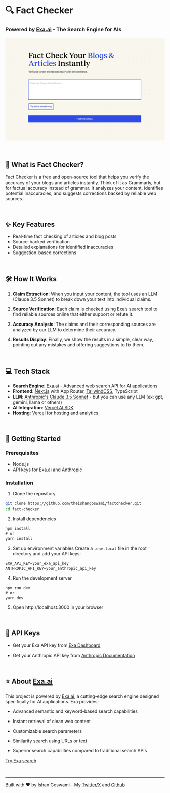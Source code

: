 
# 🔍 Fact Checker
### Powered by [Exa.ai](https://exa.ai) - The Search Engine for AIs

![Screenshot](./public/opengraph-image.jpg)

<br>

## 🎯 What is Fact Checker?

Fact Checker is a free and open-source tool that helps you verify the accuracy of your blogs and articles instantly. Think of it as Grammarly, but for factual accuracy instead of grammar. It analyzes your content, identifies potential inaccuracies, and suggests corrections backed by reliable web sources.

<br>

## ✨ Key Features

- Real-time fact checking of articles and blog posts
- Source-backed verification
- Detailed explanations for identified inaccuracies
- Suggestion-based corrections

<br>

## 🛠️ How It Works

1. **Claim Extraction**: When you input your content, the tool uses an LLM (Claude 3.5 Sonnet) to break down your text into individual claims.

2. **Source Verification**: Each claim is checked using Exa’s search tool to find reliable sources online that either support or refute it.

3. **Accuracy Analysis**: The claims and their corresponding sources are analyzed by our LLM to determine their accuracy.

4. **Results Display**: Finally, we show the results in a simple, clear way, pointing out any mistakes and offering suggestions to fix them.

<br>

## 💻 Tech Stack
- **Search Engine**: [Exa.ai](https://exa.ai) - Advanced web search API for AI applications
- **Frontend**: [Next.js](https://nextjs.org/docs) with App Router, [TailwindCSS](https://tailwindcss.com), TypeScript
- **LLM**: [Anthropic's Claude 3.5 Sonnet](https://www.anthropic.com/claude/sonnet) - but you can use any LLM (ex: gpt, gemini, llama or others)
- **AI Integration**: [Vercel AI SDK](https://sdk.vercel.ai/docs/ai-sdk-core)
- **Hosting**: [Vercel](https://vercel.com/) for hosting and analytics

<br>

## 🚀 Getting Started

### Prerequisites
- Node.js
- API keys for Exa.ai and Anthropic

### Installation

1. Clone the repository
```bash
git clone https://github.com/theishangoswami/factchecker.git
cd fact-checker
````

2.  Install dependencies
    

```
npm install
# or
yarn install
```

3.  Set up environment variables Create a `.env.local` file in the root directory and add your API keys:
    

```
EXA_API_KEY=your_exa_api_key
ANTHROPIC_API_KEY=your_anthropic_api_key
```

4.  Run the development server
    

```
npm run dev
# or
yarn dev
```

5.  Open http://localhost:3000 in your browser
    
<br>

## 🔑 API Keys

*   Get your Exa API key from [Exa Dashboard](https://dashboard.exa.ai/api-keys)
    
*   Get your Anthropic API key from [Anthropic Documentation](https://docs.anthropic.com/en/api/getting-started#accessing-the-api)
    
<br>

## ⭐ About [Exa.ai](http://Exa.ai)

This project is powered by [Exa.ai](https://exa.ai), a cutting-edge search engine designed specifically for AI applications. Exa provides:

*   Advanced semantic and keyword-based search capabilities
    
*   Instant retrieval of clean web content
    
*   Customizable search parameters
    
*   Similarity search using URLs or text
    
*   Superior search capabilities compared to traditional search APIs
    

[Try Exa search](https://exa.ai/search)

<br>

* * *


Built with ❤️ by Ishan Goswami - My [Twitter/X](https://x.com/TheIshanGoswami) and [Github](https://github.com/theishangoswami)
